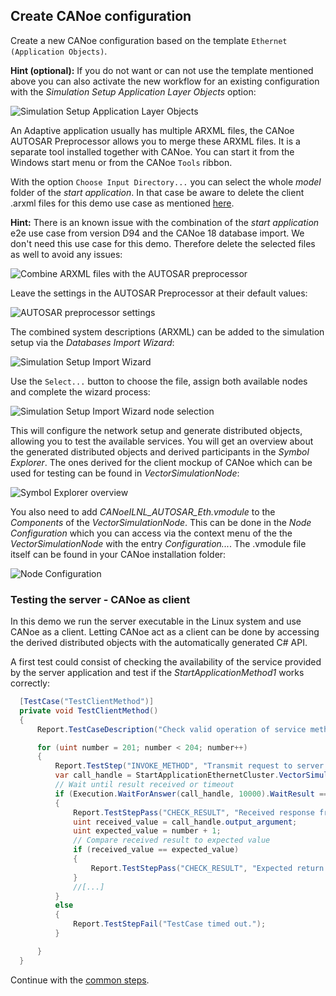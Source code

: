 ## Create CANoe configuration

Create a new CANoe configuration based on the template `Ethernet (Application Objects)`.

**Hint (optional):** If you do not want or can not use the template mentioned above you can also activate the new workflow for an existing configuration with the *Simulation Setup Application Layer Objects* option:

![Simulation Setup Application Layer Objects](../images/sim_setup_app_layer_options.png)

An Adaptive application usually has multiple ARXML files, the CANoe AUTOSAR Preprocessor allows you to merge these ARXML files. It is a separate tool installed together with CANoe. You can start it from the Windows start menu or from the CANoe `Tools` ribbon.

With the option `Choose Input Directory...` you can select the whole *model* folder of the *start application*. In that case be aware to delete the client .arxml files for this demo use case as mentioned [here](../README.md#setup-canoe-as-a-client-tester-and-sil-kit-participant).

**Hint:** There is an known issue with the combination of the *start application* e2e use case from version D94 and the CANoe 18 database import. We don't need this use case for this demo. Therefore delete the selected files as well to avoid any issues:

![Combine ARXML files with the AUTOSAR preprocessor](../images/selection_of_e2e_arxmls.png)

Leave the settings in the AUTOSAR Preprocessor at their default values:

![AUTOSAR preprocessor settings](../images/autosar_preprocessor_settings.png)

The combined system descriptions (ARXML) can be added to the simulation setup via the *Databases Import Wizard*:

![Simulation Setup Import Wizard](../images/sim_setup_import_wizard.png)

Use the `Select...` button to choose the file, assign both available nodes and complete the wizard process:

![Simulation Setup Import Wizard node selection](../images/wizard_definiton_of_nodes.png)

This will configure the network setup and generate distributed objects, allowing you to test the available services. You will get an overview about the generated distributed objects and derived participants in the *Symbol Explorer*. The ones derived for the client mockup of CANoe which can be used for testing can be found in *VectorSimulationNode*:

![Symbol Explorer overview](../images/symbol_explorer_overview.png)

You also need to add *CANoeILNL_AUTOSAR_Eth.vmodule* to the *Components* of the *VectorSimulationNode*. This can be done in the *Node Configuration* which you can access via the context menu of the the *VectorSimulationNode* with the entry *Configuration...*. The .vmodule file itself can be found in your CANoe installation folder:

![Node Configuration](../images/node_config_and_autosarEth_IL.png)

### Testing the server - CANoe as client

In this demo we run the server executable in the Linux system and use CANoe as a client. Letting CANoe act as a client can be done by accessing the derived distributed objects with the automatically generated C# API.

A first test could consist of checking the availability of the service provided by the server application and test if the *StartApplicationMethod1* works correctly:

```csharp
  [TestCase("TestClientMethod")]
  private void TestClientMethod()
  {
      Report.TestCaseDescription("Check valid operation of service method \"Add\"");

      for (uint number = 201; number < 204; number++)
      {
          Report.TestStep("INVOKE_METHOD", "Transmit request to server provider: StartApplicationMethod1" + number.ToString());
          var call_handle = StartApplicationEthernetCluster.VectorSimulationNode.ProvidedSomeipStartApplicationCmService1_ServiceInterface.StartApplicationMethod1.CallAsync(number);
          // Wait until result received or timeout
          if (Execution.WaitForAnswer(call_handle, 10000).WaitResult == 1)
          {
              Report.TestStepPass("CHECK_RESULT", "Received response from server");
              uint received_value = call_handle.output_argument;
              uint expected_value = number + 1;
              // Compare received result to expected value
              if (received_value == expected_value)
              {
                  Report.TestStepPass("CHECK_RESULT", "Expected return value received: " + call_handle.output_argument.ToString());
              }
              //[...]
          }
          else
          {
              Report.TestStepFail("TestCase timed out.");
          }

      }
  }
```

Continue with the [common steps](../README.md#canoe-common-sil-kit-configuration-steps).



